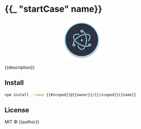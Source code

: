 # {{_ "startCase" name}}

<p align="center">
  <img src="resources/icon/icon.png" alt="Logo" width="128">
</p>

{{description}}

## Install

```sh
npm install --save {{#scoped}}@{{owner}}/{{/scoped}}{{name}}
```

## License

MIT © {{author}}
